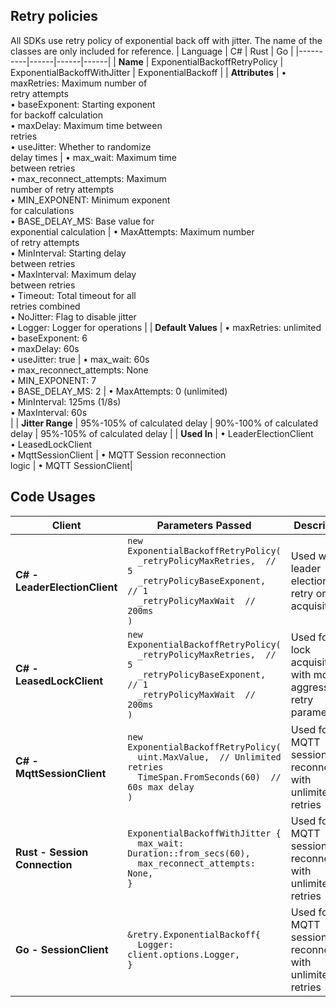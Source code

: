 ## Retry policies
All SDKs use retry policy of exponential back off with jitter. The name of the classes are only included for reference.
| Language | C# | Rust | Go |
|----------|------|------|------|
| **Name** | ExponentialBackoffRetryPolicy | ExponentialBackoffWithJitter | ExponentialBackoff |
| **Attributes** | • maxRetries: Maximum number of<br>  retry attempts<br>• baseExponent: Starting exponent<br>  for backoff calculation<br>• maxDelay: Maximum time between<br>  retries<br>• useJitter: Whether to randomize<br>  delay times | • max_wait: Maximum time<br>  between retries<br>• max_reconnect_attempts: Maximum<br>  number of retry attempts<br>• MIN_EXPONENT: Minimum exponent<br>  for calculations<br>• BASE_DELAY_MS: Base value for<br>  exponential calculation | • MaxAttempts: Maximum number<br>  of retry attempts<br>• MinInterval: Starting delay<br>  between retries<br>• MaxInterval: Maximum delay<br>  between retries<br>• Timeout: Total timeout for all<br>  retries combined<br>• NoJitter: Flag to disable jitter<br>• Logger: Logger for operations |
| **Default Values** | • maxRetries: unlimited<br>• baseExponent: 6<br>• maxDelay: 60s<br>• useJitter: true | • max_wait: 60s<br>• max_reconnect_attempts: None<br>• MIN_EXPONENT: 7<br>• BASE_DELAY_MS: 2 | • MaxAttempts: 0 (unlimited)<br>• MinInterval: 125ms (1/8s)<br>• MaxInterval: 60s<br> |
| **Jitter Range** | 95%-105% of calculated delay | 90%-100% of calculated delay | 95%-105% of calculated delay |
| **Used In** | • LeaderElectionClient<br>• LeasedLockClient<br>• MqttSessionClient | • MQTT Session reconnection<br>  logic | • MQTT SessionClient|



## Code Usages

| Client | Parameters Passed | Description |
|--------|-------------------|-------------|
| **C# - LeaderElectionClient** | `new ExponentialBackoffRetryPolicy(`<br>`  _retryPolicyMaxRetries,  // 5`<br>`  _retryPolicyBaseExponent,  // 1`<br>`  _retryPolicyMaxWait  // 200ms`<br>`)` | Used with leader election for retry on lock acquisition |
| **C# - LeasedLockClient** | `new ExponentialBackoffRetryPolicy(`<br>`  _retryPolicyMaxRetries,  // 5`<br>`  _retryPolicyBaseExponent,  // 1`<br>`  _retryPolicyMaxWait  // 200ms`<br>`)` | Used for lock acquisition with more aggressive retry parameters |
| **C# - MqttSessionClient** | `new ExponentialBackoffRetryPolicy(`<br>`  uint.MaxValue,  // Unlimited retries`<br>`  TimeSpan.FromSeconds(60)  // 60s max delay`<br>`)` | Used for MQTT session reconnection with unlimited retries |
| **Rust - Session Connection** | `ExponentialBackoffWithJitter {`<br>`  max_wait: Duration::from_secs(60),`<br>`  max_reconnect_attempts: None,`<br>`}` | Used for MQTT session reconnection with unlimited retries |
| **Go - SessionClient** | `&retry.ExponentialBackoff{`<br>`  Logger: client.options.Logger,`<br>`}` |Used for MQTT session reconnection with unlimited retries |


